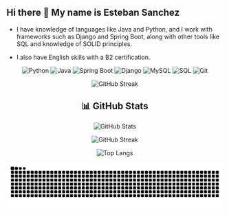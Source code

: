 ## Hi there 👋 My name is Esteban Sanchez

<div align="left">
  
  - I have knowledge of languages like Java and Python, and I work with frameworks such as Django and Spring Boot, along with other tools like SQL and knowledge of SOLID
  principles.  
  
  - I also have English skills with a B2 certification.
  
</div>

<div align="center">
  
  ![Python](https://img.shields.io/badge/Python-3776AB?style=for-the-badge&logo=python&logoColor=white)
  ![Java](https://img.shields.io/badge/Java-007396?style=for-the-badge&logo=java&logoColor=white)
  ![Spring Boot](https://img.shields.io/badge/Spring%20Boot-6DB33F?style=for-the-badge&logo=springboot&logoColor=white)
  ![Django](https://img.shields.io/badge/Django-092E20?style=for-the-badge&logo=django&logoColor=white)
  ![MySQL](https://img.shields.io/badge/MySQL-4479A1?style=for-the-badge&logo=mysql&logoColor=white)
  ![SQL](https://img.shields.io/badge/SQL-003B57?style=for-the-badge&logo=sqlite&logoColor=white)
  ![Git](https://img.shields.io/badge/Git-F05032?style=for-the-badge&logo=git&logoColor=white)
  
  ![GitHub Streak](https://streak-stats.demolab.com/?user=tu_usuario&theme=dark&hide_border=true)

  <!--![GitHub Stats](https://github-readme-stats.vercel.app/api?username=EddSanchezz&show_icons=true&theme=dark&hide_border=true) -->
  
  <!-- ![GitHub Trophy](https://github-profile-trophy.vercel.app/?username=tu_usuario&theme=darkhub&no-frame=true&row=1&column=3) -->
  
  

</div>

<div align="center">

## 📊 GitHub Stats

![GitHub Stats](https://github-readme-stats.vercel.app/api?username=tu_usuario&show_icons=true&theme=tokyonight&hide_border=true)

![GitHub Streak](https://streak-stats.demolab.com/?user=tu_usuario&theme=tokyonight&hide_border=true)

![Top Langs](https://github-readme-stats.vercel.app/api/top-langs/?username=EddSanchezz&layout=compact&theme=tokyonight&hide_border=true)

![snake gif](https://github.com/EddSanchezz/EddSanchezz/blob/output/github-snake-dark.svg)
</div>






